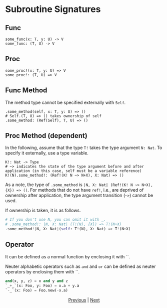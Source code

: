 # Subroutine Signatures

## Func

```python,checker_ignore
some_func(x: T, y: U) -> V
some_func: (T, U) -> V
```

## Proc

```python,checker_ignore
some_proc!(x: T, y: U) => V
some_proc!: (T, U) => V
```

## Func Method

The method type cannot be specified externally with ``Self``.

```python,checker_ignore
.some_method(self, x: T, y: U) => ()
# Self.(T, U) => () takes ownership of self
.some_method: (Ref(Self), T, U) => ()
```

## Proc Method (dependent)

In the following, assume that the type `T!` takes the type argument `N: Nat`. To specify it externally, use a type variable.

```python,checker_ignore
K!: Nat -> Type
# ~> indicates the state of the type argument before and after application (in this case, self must be a variable reference)
K!(N).some_method!: (Ref!(K! N ~> N+X), X: Nat) => ()
```

As a note, the type of `.some_method` is `|N, X: Nat| (Ref!(K! N ~> N+X), {X}) => ()`.
For methods that do not have `ref!`, i.e., are deprived of ownership after application, the type argument transition (`~>`) cannot be used.

If ownership is taken, it is as follows.

```python
# If you don't use N, you can omit it with _.
# .some_method!: |N, X: Nat| (T!(N), {X}) => T!(N+X)
.some_method!|N, X: Nat|(self: T!(N), X: Nat) => T!(N+X)
```

## Operator

It can be defined as a normal function by enclosing it with ``.

Neuter alphabetic operators such as `and` and `or` can be defined as neuter operators by enclosing them with ``.

```python
and(x, y, z) = x and y and z
`_+_`(x: Foo, y: Foo) = x.a + y.a
`-_`(x: Foo) = Foo.new(-x.a)
```

<p align='center'>
    <a href='./21_lambda.md'>Previous</a> | <a href='./23_closure.md'>Next</a>
</p>
